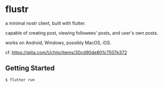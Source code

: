 # flustr

a minimal nostr client, built with flutter.

capable of creating post, viewing followees' posts, and user's own posts.

works on Android, Windows, possibly MacOS, iOS.

cf. https://qiita.com/Uchijo/items/30cd90de801c7507e372

## Getting Started

```shell-session
$ flutter run
```
